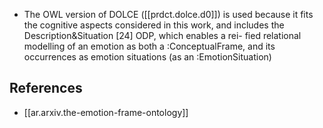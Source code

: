 
- The OWL version of DOLCE
([[prdct.dolce.d0]]) is used because it fits the cognitive aspects considered in this work, and includes the Description&Situation [24] ODP, which enables a rei-
fied relational modelling of an emotion as both a :ConceptualFrame, and its occurrences as emotion situations (as an :EmotionSituation)

## References

- [[ar.arxiv.the-emotion-frame-ontology]]